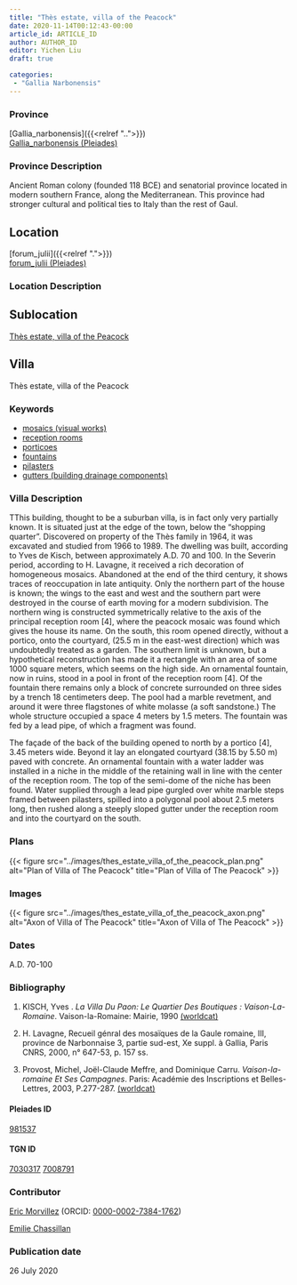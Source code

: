 ```yaml
---
title: "Thès estate, villa of the Peacock"
date: 2020-11-14T00:12:43-00:00
article_id: ARTICLE_ID
author: AUTHOR_ID
editor: Yichen Liu
draft: true

categories:
 - "Gallia Narbonensis"
---
```


### Province

[Gallia_narbonensis]({{<relref "..">}}) \
[Gallia_narbonensis (Pleiades)](https://pleiades.stoa.org/places/981537)

### Province Description

Ancient Roman colony (founded 118 BCE) and senatorial province located in modern southern France, along the Mediterranean. This province had stronger cultural and political ties to Italy than the rest of Gaul.

## Location

[forum_julii]({{<relref ".">}}) \
[forum_julii (Pleiades)](https://pleiades.stoa.org/places/307416064)

### Location Description

<!--### Location Description-->

<!-- LEAVE THIS BLANK FOR NOW -->

## Sublocation

[Thès estate, villa of the Peacock](#)

<!--### Sublocation Description-->

<!-- DESCRIPTION -->

## Villa

Thès estate, villa of the Peacock



### Keywords
- [mosaics (visual works)](http://vocab.getty.edu/page/aat/300015342)
- [reception rooms](http://vocab.getty.edu/page/aat/300077176)
- [porticoes](http://vocab.getty.edu/page/aat/300004145)
- [fountains](http://vocab.getty.edu/page/aat/300006179)
- [pilasters](http://vocab.getty.edu/page/aat/300002737)
- [gutters (building drainage components)](http://vocab.getty.edu/page/aat/300052565)




### Villa Description

TThis building, thought to be a suburban villa, is in fact only very partially known. It is situated just at the edge of the town, below the “shopping quarter”.  Discovered on property of the Thès family in 1964, it was excavated and studied from 1966 to 1989.  The dwelling was built, according to Yves de Kisch, between approximately A.D. 70 and 100.  In the Severin period, according to H. Lavagne, it received a rich decoration of homogeneous mosaics.  Abandoned at the end of the third century, it shows traces of reoccupation in late antiquity.  Only the northern part of the house is known; the wings to the east and west and the southern part were destroyed in the course of earth moving for a modern subdivision.  The northern wing is constructed symmetrically relative to the axis of the principal reception room [4], where the peacock mosaic was found which gives the house its name.  On the south, this room opened directly, without a portico, onto the courtyard, (25.5 m in the east-west direction) which was undoubtedly treated as a garden. The southern limit is unknown, but a hypothetical reconstruction has made it a rectangle with an area of some 1000 square meters, which seems on the high side.  An ornamental fountain, now in ruins, stood in a pool in front of the reception room [4].  Of the fountain there remains only a block of concrete surrounded on three sides by a trench 18 centimeters deep. The pool had a marble revetment, and around it were three flagstones of white molasse (a soft sandstone.) The whole structure occupied a space 4 meters by 1.5 meters.  The fountain was fed by a lead pipe, of which a fragment was found.  

The façade of the back of the building opened to north by a portico [4], 3.45 meters wide. Beyond it lay an elongated courtyard (38.15 by 5.50 m) paved with concrete.  An ornamental fountain with a water ladder was installed in a niche in the middle of the retaining wall in line with the center of the reception room.  The top of the semi-dome of the niche has been found.  Water supplied through a lead pipe gurgled over white marble steps framed between pilasters, spilled into a polygonal pool about 2.5 meters long, then rushed along a steeply sloped gutter under the reception room and into the courtyard on the south.





### Plans

{{< figure src="../images/thes_estate_villa_of_the_peacock_plan.png" alt="Plan of Villa of The Peacock" title="Plan of Villa of The Peacock" >}}

### Images

{{< figure src="../images/thes_estate_villa_of_the_peacock_axon.png" alt="Axon of Villa of The Peacock" title="Axon of Villa of The Peacock" >}}


### Dates

A.D. 70-100



### Bibliography

1. KISCH, Yves . *La Villa Du Paon: Le Quartier Des Boutiques : Vaison-La-Romaine*. Vaison-la-Romaine: Mairie, 1990 [(worldcat)](http://www.worldcat.org/oclc/964237739)

2. H. Lavagne,  Recueil génral des mosaïques de la Gaule romaine, III, province de Narbonnaise 3, partie sud-est, Xe suppl. à Gallia, Paris CNRS, 2000, n° 647-53, p. 157 ss.

3. Provost, Michel, Joe͏̈l-Claude Meffre, and Dominique Carru. *Vaison-la-romaine Et Ses Campagnes*. Paris: Académie des Inscriptions et Belles-Lettres, 2003, P.277-287. [(worldcat)](http://www.worldcat.org/oclc/905795401)


#### Pleiades ID

[981537](https://pleiades.stoa.org/places/981537)

#### TGN ID

[7030317](http://vocab.getty.edu/page/tgn/7030317)
[7008791](http://vocab.getty.edu/page/tgn/7008791)

### Contributor

[Eric Morvillez](link) (ORCID: [0000-0002-7384-1762](https://orcid.org/0000-0002-7384-1762))

[Emilie Chassillan](link)
### Publication date

26 July 2020

<!--### Related articles-->

<!-- Links to other related articles. Leave blank for now -->
